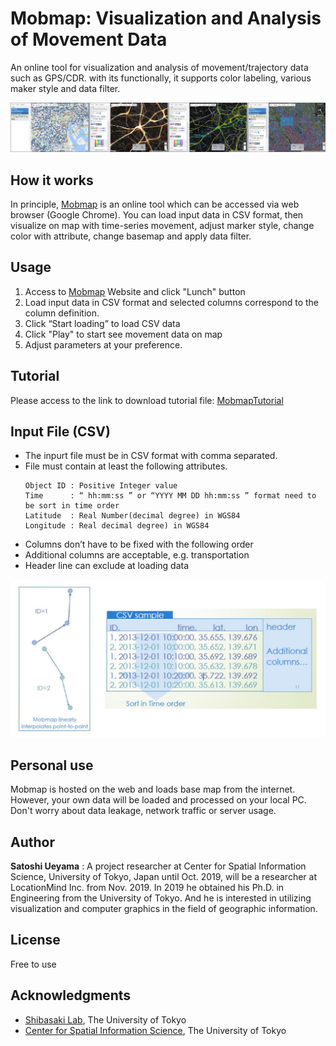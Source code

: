 # Mobmap: Visualization and Analysis of Movement Data
An online tool for visualization and analysis of movement/trajectory data such as GPS/CDR. with its functionally, it supports color labeling, various maker style and data filter.  

![Screenshot](docs/mobmap.jpg)


## How it works
In principle,  [Mobmap](https://shiba.iis.u-tokyo.ac.jp/member/ueyama/mm/) is an online tool which can be accessed via web browser (Google Chrome). You can load input data in CSV format, then visualize on map with time-series movement, adjust marker style, change color with attribute, change basemap and apply data filter. 



## Usage

1. Access to [Mobmap](https://shiba.iis.u-tokyo.ac.jp/member/ueyama/mm/) Website and click "Lunch" button
2. Load input data in CSV format and selected columns correspond to the column definition.
3. Click “Start loading” to load CSV data
4. Click "Play" to start see movement data on map
5. Adjust parameters at your preference.


## Tutorial

Please access to the link to download tutorial file: [MobmapTutorial](MobmapTutorial.pdf)


## Input File (CSV)

* The inpurt file must be in CSV format with comma separated.
* File must contain at least the following attributes.
    ```
    Object ID : Positive Integer value
    Time      : “ hh:mm:ss ” or “YYYY MM DD hh:mm:ss ” format need to be sort in time order
    Latitude  : Real Number(decimal degree) in WGS84
    Longitude : Real decimal degree) in WGS84
    ```
* Columns don’t have to be fixed with the following order
* Additional columns are acceptable, e.g. transportation
* Header line can exclude at loading data

![Screenshot](docs/csvformat.jpg)

## Personal use

Mobmap is hosted on the web and loads base map from the internet. However, your own data will be loaded and processed on your local PC. Don't worry about data leakage, network traffic or server usage.

## Author
**Satoshi Ueyama** :  A project researcher at Center for Spatial Information Science, University of Tokyo, Japan until Oct. 2019, will be a researcher at LocationMind Inc. from Nov. 2019.
In 2019 he obtained his Ph.D. in Engineering from the University of Tokyo. And he is interested in utilizing visualization and computer graphics in the field of geographic information.


## License

Free to use

## Acknowledgments

* [Shibasaki Lab](https://shiba.iis.u-tokyo.ac.jp), The University of Tokyo
* [Center for Spatial Information Science](http://www.csis.u-tokyo.ac.jp/en/), The University of Tokyo


